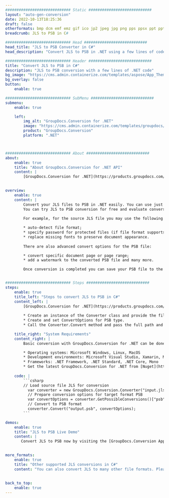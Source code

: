 ```yaml
---
############################# Static ############################
layout: "auto-gen-conversion"
date: 2022-10-13T18:25:36
draft: false
otherformats: bmp dcm emf emz gif ico jp2 jpeg jpg png pps ppsx ppt pptx psb psd svg svgz tga tif tiff webp wmf wmz
breadcrumb: JLS to PSB in C#

############################# Head ############################
head_title: "JLS to PSB Converter in C#"
head_description: "Convert JLS to PSB in .NET using a few lines of code. Use the GroupDocs Document Conversion API to convert over 160 file formats."

############################# Header ############################
title: "Convert JLS to PSB in C#"
description: "JLS to PSB conversion with a few lines of .NET code"
bg_image: "https://cms.admin.containerize.com/templates/aspose/App_Themes/V3/images/bg/header1.png"
bg_overlay: false
button:
    enable: true

############################# SubMenu ############################
submenu:
    enable: true

    left:
        img_alt: "GroupDocs.Conversion for .NET"
        image: "https://cms.admin.containerize.com/templates/groupdocs/images/product-logos/90x90-noborder/groupdocs-conversion-net.png"
        product: "GroupDocs.Conversion"
        platform: ".NET"



############################# About ############################
about:
    enable: true
    title: "About GroupDocs.Conversion for .NET API"
    content: |
        [GroupDocs.Conversion for .NET](https://products.groupdocs.com/conversion/net/) can be used to convert Microsoft Word, Excel, PowerPoint, PDF, Visio and other formats. GroupDocs.Conversion is a standalone API that is suitable for back-end and internal systems where high performance is required. It does not depend on any software such as Microsoft or Open Office.
    

overview:
    enable: true
    content: |
        Convert your JLS files to PSB in .NET easily. You can use just a couple of C# code lines in any platform of your choice like - Windows, Linux, macOS.
        You can try JLS to PSB conversion for free and evaluate conversion results quality.  Along with simple file conversion scenarios you can try more advanced options for loading source JLS file and for saving output PSB result. 
        
        For example, for the source JLS file you may use the following load options:

        * auto-detect file format;
        * specify password for protected files (if file format supports it);
        * replace missing fonts to preserve document appearance.
        
        There are also advanced convert options for the PSB file:

        * convert specific document page or page range;
        * add a watermark to the converted PSB file and many more.

        Once conversion is completed you can save your PSB file to the local file path or any third-party storage like FTP, Amazon S3, Google Drive, Dropbox etc. Please note - to convert JLS to PSB there is no need for any additional software installed - like MS Office, Open Office, Adobe Acrobat Reader etc.


############################# Steps ############################
steps:
    enable: true
    title_left: "Steps to convert JLS to PSB in C#"
    content_left: |
        [GroupDocs.Conversion for .NET](https://products.groupdocs.com/conversion/net/) makes it easy for developers to convert a JLS file to PSB with a few lines of code.
        
        * Create an instance of the Converter class and provide the file JLS with the full path
        * Create and set ConvertOptions for PSB type.
        * Call the Converter.Convert method and pass the full path and format (PSB) as a parameter

    title_right: "System Requirements"
    content_right: |
        Basic conversion with GroupDocs.Conversion for .NET can be done in just a few simple steps. Our APIs are supported on all major platforms and operating systems. Before executing the code below, make sure you have the following prerequisites installed on your system.

        * Operating systems: Microsoft Windows, Linux, MacOS
        * Development environments: Microsoft Visual Studio, Xamarin, MonoDevelop
        * Frameworks: .NET Framework, .NET Standard, .NET Core, Mono
        * Get the latest GroupDocs.Conversion for .NET from [Nuget](https://www.nuget.org/packages/groupdocs.conversion)
         
    code: |
        ```csharp    
        // Load source file JLS for conversion
          var converter = new GroupDocs.Conversion.Converter("input.jls");
          // Prepare conversion options for target format PSB
          var convertOptions = converter.GetPossibleConversions()["psb"].ConvertOptions;
          // Convert to PSB format
          converter.Convert("output.psb", convertOptions);
        ```

demos:
    enable: true
    title: "JLS to PSB Live Demo"
    content: |
       Convert JLS to PSB now by visiting the [GroupDocs.Conversion App](https://products.groupdocs.app/conversion/family) website. Online demo has the following advantages
          

more_formats:
    enable: true
    title: "Other supported JLS conversions in C#"
    content: "You can also convert JLS to many other file formats. Please see the list below."
       
       
back_to_top:
    enable: true
---
```

